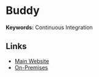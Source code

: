 # Buddy

**Keywords:** Continuous Integration

## Links

- [Main Website](https://buddy.works)
- [On-Premises](https://buddy.works/on-premises)

